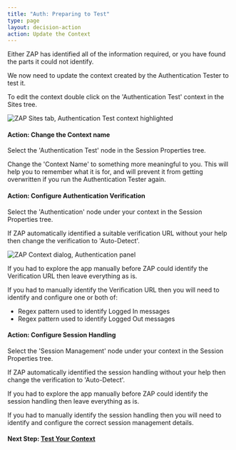 ```yaml
---
title: "Auth: Preparing to Test"
type: page
layout: decision-action
action: Update the Context
---
```


Either ZAP has identified all of the information required, or you have found the parts it could not identify.

We now need to update the context created by the Authentication Tester to test it.

To edit the context double click on the 'Authentication Test' context in the Sites tree.

![ZAP Sites tab, Authentication Test context highlighted](/img/docs/authentication/sites-auth-test.png)

#### Action: Change the Context name

Select the 'Authentication Test' node in the Session Properties tree.

Change the 'Context Name' to something more meaningful to you.
This will help you to remember what it is for, 
and will prevent it from getting overwritten if you run the Authentication Tester again. 

#### Action: Configure Authentication Verification

Select the 'Authentication' node under your context in the Session Properties tree.

If ZAP automatically identified a suitable verification URL without your help then change the verification to 'Auto-Detect'.

![ZAP Context dialog, Authentication panel](/img/docs/authentication/context-verif.png)

If you had to explore the app manually before ZAP could identify the Verification URL then leave everything as is.

If you had to manually identify the Verification URL then you will need to identify and configure one or both of:
* Regex pattern used to identify Logged In messages
* Regex pattern used to identify Logged Out messages

#### Action: Configure Session Handling

Select the 'Session Management' node under your context in the Session Properties tree.

If ZAP automatically identified the session handling without your help then change the verification to 'Auto-Detect'.

If you had to explore the app manually before ZAP could identify the session handling then leave everything as is.

If you had to manually identify the session handling then you will need to identify and configure the correct
session management details.

#### Next Step: [Test Your Context](../test-the-context/)